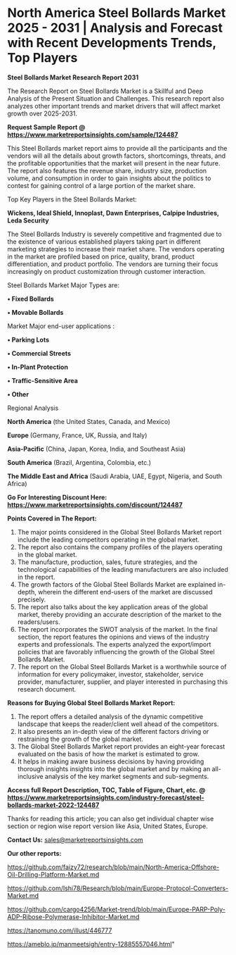 # North America Steel Bollards Market 2025 - 2031 | Analysis and Forecast with Recent Developments Trends, Top Players

<strong>Steel Bollards Market Research Report 2031</strong>

The Research Report on Steel Bollards Market is a Skillful and Deep Analysis of the Present Situation and Challenges. This research report also analyzes other important trends and market drivers that will affect market growth over 2025-2031.

<strong>Request Sample Report @ <a href=https://www.marketreportsinsights.com/sample/124487>https://www.marketreportsinsights.com/sample/124487</a></strong>

This Steel Bollards market report aims to provide all the participants and the vendors will all the details about growth factors, shortcomings, threats, and the profitable opportunities that the market will present in the near future. The report also features the revenue share, industry size, production volume, and consumption in order to gain insights about the politics to contest for gaining control of a large portion of the market share.

Top Key Players in the Steel Bollards Market:

<strong>Wickens, Ideal Shield, Innoplast, Dawn Enterprises, Calpipe Industries, Leda Security</strong>

The Steel Bollards Industry is severely competitive and fragmented due to the existence of various established players taking part in different marketing strategies to increase their market share. The vendors operating in the market are profiled based on price, quality, brand, product differentiation, and product portfolio. The vendors are turning their focus increasingly on product customization through customer interaction.

Steel Bollards Market Major Types are:

<strong>• Fixed Bollards

• Movable Bollards</strong>

Market Major end-user applications :

<strong>• Parking Lots

• Commercial Streets

• In-Plant Protection

• Traffic-Sensitive Area

• Other</strong>

Regional Analysis

</u><strong><b>North America</b></strong> (the United States, Canada, and Mexico)

<strong><b>Europe </b></strong>(Germany, France, UK, Russia, and Italy)

<strong><b>Asia-Pacific</b></strong> (China, Japan, Korea, India, and Southeast Asia)

<strong><b>South America</b></strong> (Brazil, Argentina, Colombia, etc.)

<strong><b>The Middle East and Africa</b></strong> (Saudi Arabia, UAE, Egypt, Nigeria, and South Africa)

<strong>Go For Interesting Discount Here: <a href=https://www.marketreportsinsights.com/discount/124487>https://www.marketreportsinsights.com/discount/124487</a></strong>

<strong>Points Covered in The Report:</strong>
<ol>
  <li>The major points considered in the Global Steel Bollards Market report include the leading competitors operating in the global market.</li>
  <li>The report also contains the company profiles of the players operating in the global market.</li>
  <li>The manufacture, production, sales, future strategies, and the technological capabilities of the leading manufacturers are also included in the report.</li>
  <li>The growth factors of the Global Steel Bollards Market are explained in-depth, wherein the different end-users of the market are discussed precisely.</li>
  <li>The report also talks about the key application areas of the global market, thereby providing an accurate description of the market to the readers/users.</li>
  <li>The report incorporates the SWOT analysis of the market. In the final section, the report features the opinions and views of the industry experts and professionals. The experts analyzed the export/import policies that are favorably influencing the growth of the Global Steel Bollards Market.</li>
  <li>The report on the Global Steel Bollards Market is a worthwhile source of information for every policymaker, investor, stakeholder, service provider, manufacturer, supplier, and player interested in purchasing this research document.</li>
</ol>
<strong>Reasons for Buying Global Steel Bollards Market Report:</strong>

<ol>
  <li>The report offers a detailed analysis of the dynamic competitive landscape that keeps the reader/client well ahead of the competitors.</li>
  <li>It also presents an in-depth view of the different factors driving or restraining the growth of the global market.</li>
  <li>The Global Steel Bollards Market report provides an eight-year forecast evaluated on the basis of how the market is estimated to grow.</li>
  <li>It helps in making aware business decisions by having providing thorough insights insights into the global market and by making an all-inclusive analysis of the key market segments and sub-segments.</li>
</ol>
<strong>Access full Report Description, TOC, Table of Figure, Chart, etc. @ <a href=https://www.marketreportsinsights.com/industry-forecast/steel-bollards-market-2022-124487>https://www.marketreportsinsights.com/industry-forecast/steel-bollards-market-2022-124487</a></strong>


Thanks for reading this article; you can also get individual chapter wise section or region wise report version like Asia, United States, Europe.

<strong>Contact Us:</strong>
sales@marketreportsinsights.com

<strong>Our other reports:</strong>

<a href=https://github.com/faizy72/research/blob/main/North-America-Offshore-Oil-Drilling-Platform-Market.md>https://github.com/faizy72/research/blob/main/North-America-Offshore-Oil-Drilling-Platform-Market.md</a>

<a href=https://github.com/Ishi78/Research/blob/main/Europe-Protocol-Converters-Market.md>https://github.com/Ishi78/Research/blob/main/Europe-Protocol-Converters-Market.md</a>

<a href=https://github.com/cargo4256/Market-trend/blob/main/Europe-PARP-Poly-ADP-Ribose-Polymerase-Inhibitor-Market.md>https://github.com/cargo4256/Market-trend/blob/main/Europe-PARP-Poly-ADP-Ribose-Polymerase-Inhibitor-Market.md</a>

<a href=https://tanomuno.com/illust/446777>https://tanomuno.com/illust/446777</a>

<a href=https://ameblo.jp/manmeetsigh/entry-12885557046.html>https://ameblo.jp/manmeetsigh/entry-12885557046.html</a>"
